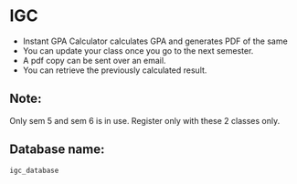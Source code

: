 # IGC

* Instant GPA Calculator calculates GPA and generates PDF of the same
* You can update your class once you go to the next semester.
* A pdf copy can be sent over an email.
* You can retrieve the previously calculated result.

## Note:

Only sem 5 and sem 6 is in use. Register only with these 2 classes only.

## Database name: 

```
igc_database
```